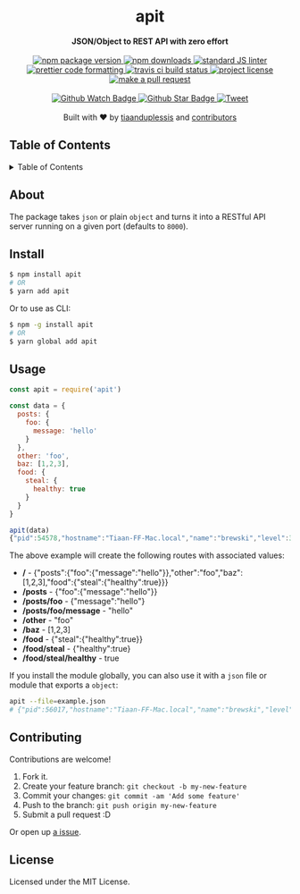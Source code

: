 
<h1 align="center">apit</h1>
<div align="center">
  <strong>JSON/Object to REST API with zero effort</strong>
</div>
<br>
<div align="center">
  <a href="https://npmjs.org/package/apit">
    <img src="https://img.shields.io/npm/v/apit.svg?style=flat-square" alt="npm package version" />
  </a>
  <a href="https://npmjs.org/package/apit">
  <img src="https://img.shields.io/npm/dm/apit.svg?style=flat-square" alt="npm downloads" />
  </a>
  <a href="https://github.com/feross/standard">
    <img src="https://img.shields.io/badge/code%20style-standard-brightgreen.svg?style=flat-square" alt="standard JS linter" />
  </a>
  <a href="https://github.com/prettier/prettier">
    <img src="https://img.shields.io/badge/styled_with-prettier-ff69b4.svg?style=flat-square" alt="prettier code formatting" />
  </a>
  <a href="https://travis-ci.org/tiaanduplessis/apit">
    <img src="https://img.shields.io/travis/tiaanduplessis/apit.svg?style=flat-square" alt="travis ci build status" />
  </a>
  <a href="https://github.com/tiaanduplessis/apit/blob/master/LICENSE">
    <img src="https://img.shields.io/npm/l/apit.svg?style=flat-square" alt="project license" />
  </a>
  <a href="http://makeapullrequest.com">
    <img src="https://img.shields.io/badge/PRs-welcome-brightgreen.svg?style=flat-square" alt="make a pull request" />
  </a>
</div>
<br>
<div align="center">
  <a href="https://github.com/tiaanduplessis/apit/watchers">
    <img src="https://img.shields.io/github/watchers/tiaanduplessis/apit.svg?style=social" alt="Github Watch Badge" />
  </a>
  <a href="https://github.com/tiaanduplessis/apit/stargazers">
    <img src="https://img.shields.io/github/stars/tiaanduplessis/apit.svg?style=social" alt="Github Star Badge" />
  </a>
  <a href="https://twitter.com/intent/tweet?text=Check%20out%20apit!%20https://github.com/tiaanduplessis/apit%20%F0%9F%91%8D">
    <img src="https://img.shields.io/twitter/url/https/github.com/tiaanduplessis/apit.svg?style=social" alt="Tweet" />
  </a>
</div>
<br>
<div align="center">
  Built with ❤︎ by <a href="https://github.com/tiaanduplessis">tiaanduplessis</a> and <a href="https://github.com/tiaanduplessis/apit/contributors">contributors</a>
</div>

<h2>Table of Contents</h2>
<details>
  <summary>Table of Contents</summary>
  <li><a href="#about">About</a></li>
  <li><a href="#install">Install</a></li>
  <li><a href="#usage">Usage</a></li>
  <li><a href="#contribute">Contribute</a></li>
  <li><a href="#license">License</a></li>
</details>


## About

The package takes `json` or plain `object` and turns it into a RESTful API server running on a given port (defaults to `8000`).


## Install

```sh
$ npm install apit
# OR
$ yarn add apit
```

Or to use as CLI:

```sh
$ npm -g install apit
# OR
$ yarn global add apit
```

## Usage

```js
const apit = require('apit')

const data = {
  posts: {
    foo: {
      message: 'hello'
    }
  },
  other: 'foo',
  baz: [1,2,3],
  food: {
    steal: {
      healthy: true
    }
  }
}

apit(data)
{"pid":54578,"hostname":"Tiaan-FF-Mac.local","name":"brewski","level":30,"time":1501775589826,"msg":"Server listening at http://localhost:3000","v":1}

```

The above example will create the following routes with associated values:

- **/** - {"posts":{"foo":{"message":"hello"}},"other":"foo","baz":[1,2,3],"food":{"steal":{"healthy":true}}}
- **/posts** - {"foo":{"message":"hello"}}
- **/posts/foo** - {"message":"hello"}
- **/posts/foo/message** - "hello"
- **/other** - "foo"
- **/baz** - [1,2,3]
- **/food** - {"steal":{"healthy":true}}
- **/food/steal** - {"healthy":true}
- **/food/steal/healthy** - true

If you install the module globally, you can also use it with a `json` file or module that exports a `object`:

```sh
apit --file=example.json
# {"pid":56017,"hostname":"Tiaan-FF-Mac.local","name":"brewski","level":30,"time":1501776268494,"msg":"Server listening at http://localhost:8000","v":1}
```

## Contributing

Contributions are welcome!

1. Fork it.
2. Create your feature branch: `git checkout -b my-new-feature`
3. Commit your changes: `git commit -am 'Add some feature'`
4. Push to the branch: `git push origin my-new-feature`
5. Submit a pull request :D

Or open up [a issue](https://github.com/tiaanduplessis/apit/issues).

## License

Licensed under the MIT License.
